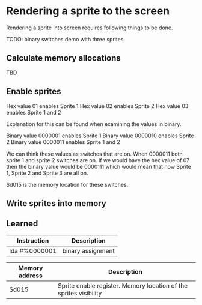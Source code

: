 # Rendering a sprite to the screen

Rendering a sprite into screen requires following things to be done.

TODO: binary switches demo with three sprites

## Calculate memory allocations

TBD

## Enable sprites

Hex value 01 enables Sprite 1
Hex value 02 enables Sprite 2
Hex value 03 enables Sprite 1 and 2

Explanation for this can be found when examining the values in binary.

Binary value 0000001 enables Sprite 1
Binary value 0000010 enables Sprite 2
Binary value 0000011 enables Sprite 1 and 2

We can think these values as switches that are on. When 0000011 both sprite 1 and sprite 2 switches are on. If we would have the hex value of 07 then the binary value would be 0000111 which would mean that now Sprite 1, Sprite 2 and Sprite 3 are all on.

$d015 is the memory location for these switches.

## Write sprites into memory

## Learned

Instruction | Description
--------------|------------------
lda #%0000001 | binary assignment

Memory address | Description
--------------|------------------
$d015 | Sprite enable register. Memory location of the sprites visibility